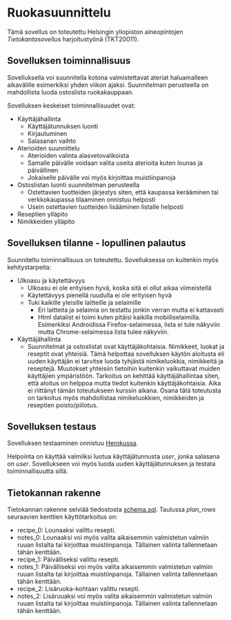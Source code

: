 # Ruokasuunnittelu

Tämä sovellus on toteutettu Helsingin yliopiston aineopintojen *Tietokantasovellus* harjoitustyönä (TKT20011).

## Sovelluksen toiminnallisuus

Sovelluksella voi suunnitella kotona valmistettavat ateriat haluamalleen aikavälille esimerkiksi yhden viikon ajaksi. Suunnitelman perusteella on mahdollista luoda ostoslista ruokakauppaan.

Sovelluksen keskeiset toiminnallisuudet ovat:
* Käyttäjähallinta
	* Käyttäjätunnuksen luonti
	* Kirjautuminen
	* Salasanan vaihto
* Aterioiden suunnittelu
	* Aterioiden valinta alasvetovalikoista
	* Samalle päivälle voidaan valita useita aterioita kuten lounas ja päivällinen
	* Jokaiselle päivälle voi myös kirjoittaa muistiinpanoja
* Ostoslistan luonti suunnitelman perusteella
	* Ostettavien tuotteiden järjestys siten, että kaupassa kerääminen tai verkkokaupassa tilaaminen onnistuu helposti
	* Usein ostettavien tuotteiden lisääminen listalle helposti 
* Reseptien ylläpito
* Nimikkeiden ylläpito

## Sovelluksen tilanne - lopullinen palautus

Suunniteltu toiminnallisuus on toteutettu. Sovelluksessa on kuitenkin myös kehitystarpeita:
* Ulkoasu ja käytettävyys
	* Ulkoasu ei ole erityisen hyvä, koska sitä ei ollut aikaa viimeistellä
	* Käytettävyys pienellä ruudulla ei ole erityisen hyvä
	* Tuki kaikille yleisille laitteille ja selaimille
		* Eri laitteita ja selaimia on testattu jonkin verran mutta ei kattavasti
		* Html datalist ei toimi kuten pitäisi kaikilla mobiiliselaimilla. Esimerkiksi Androidissa Firefox-selaimessa, lista ei tule näkyviin mutta Chrome-selaimessa lista tulee näkyviin.
* Käyttäjähallinta
	* Suunnitelmat ja ostoslistat ovat käyttäjäkohtaisia. Nimikkeet, luokat ja reseptit ovat yhteisiä. Tämä helpottaa sovelluksen käytön aloitusta eli uuden käyttäjän ei tarvitse luoda tyhjästä nimikeluokkia, nimikkeitä ja reseptejä. Muutokset yhteisiin tietoihin kuitenkin vaikuttavat muiden käyttäjien ympäristöön. Tarkoitus on kehittää käyttäjähallintaa siten, että aloitus on helppoa mutta tiedot kuitenkin käyttäjäkohtaisia. Aika ei riittänyt tämän toteutukseen kurssin aikana. Osana tätä toteutusta on tarkoitus myös mahdollistaa nimikeluokkien, nimikkeiden ja reseptien poisto/piilotus.

## Sovelluksen testaus

Sovelluksen testaaminen onnistuu [Herokussa](https://ruokasuunnittelu.herokuapp.com/).

Helpointa on käyttää valmiiksi luotua käyttäjätunnusta *user*, jonka salasana on *user*. Sovellukseen voi myös luoda uuden käyttäjätunnuksen ja testata toiminnallisuutta sillä.

## Tietokannan rakenne

Tietokannan rakenne selviää tiedostosta [schema.sql](https://github.com/apla-hy/meal-plan/blob/main/schema.sql). Taulussa *plan_rows* seuraavien kenttien käyttötarkoitus on:
* recipe_0: Lounaaksi valittu resepti.
* notes_0: Lounaaksi voi myös valita aikaisemmin valmistetun valmiin ruuan listalta tai kirjoittaa muistiinpanoja. Tällainen valinta tallennetaan tähän kenttään.
* recipe_1: Päivälliseksi valittu resepti.
* notes_1: Päivälliseksi voi myös valita aikaisemmin valmistetun valmiin ruuan listalta tai kirjoittaa muistiinpanoja. Tällainen valinta tallennetaan tähän kenttään.
* recipe_2: Lisäruoka-kohtaan valittu resepti.
* notes_2: Lisäruuaksi voi myös valita aikaisemmin valmistetun valmiin ruuan listalta tai kirjoittaa muistiinpanoja. Tällainen valinta tallennetaan tähän kenttään.


